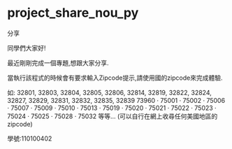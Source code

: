 # project_share_nou_py
分享

同學們大家好!

最近剛剛完成一個專題,想跟大家分享.

當執行該程式的時候會有要求輸入Zipcode提示,請使用國的zipcode來完成體驗.

如:
32801, 32803, 32804, 32805, 32806, 32814, 32819, 32822, 32824, 32827, 32829, 32831, 32832, 32835, 32839
73960 · 75001 · 75002 · 75006 · 75007 · 75009 · 75010 · 75013 · 75019 · 75020 · 75021 · 75022 · 75023 · 75024 · 75025 · 75028 · 75032
等等... (可以自行在網上收尋任何美國地區的zipcode)


學號:110100402
